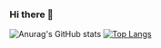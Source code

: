 ### Hi there 👋

![Anurag's GitHub stats](https://github-readme-stats.vercel.app/api?username=anuraghazra&show_icons=true&theme=radical)
[![Top Langs](https://github-readme-stats.vercel.app/api/top-langs/?username=anuraghazra&layout=compact&theme=radical&height=200)](https://github.com/anuraghazra/github-readme-stats)
